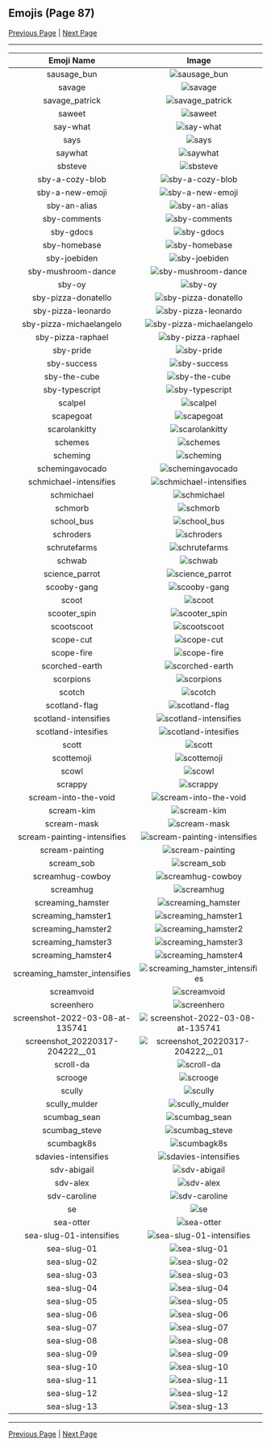 
## Emojis (Page 87)

[Previous Page](/docs/hc/page-s-0086.md)
  | [Next Page](/docs/hc/page-s-0088.md)

<hr />

|Emoji Name|Image|
| :-: | :-: |
|sausage_bun| ![sausage_bun](/emojis/hc/sausage_bun.png)|
|savage| ![savage](/emojis/hc/savage.jpg)|
|savage_patrick| ![savage_patrick](/emojis/hc/savage_patrick.jpg)|
|saweet| ![saweet](/emojis/hc/saweet.png)|
|say-what| ![say-what](/emojis/hc/say-what.png)|
|says| ![says](/emojis/hc/says.gif)|
|saywhat| ![saywhat](/emojis/hc/saywhat.png)|
|sbsteve| ![sbsteve](/emojis/hc/sbsteve.png)|
|sby-a-cozy-blob| ![sby-a-cozy-blob](/emojis/hc/sby-a-cozy-blob.png)|
|sby-a-new-emoji| ![sby-a-new-emoji](/emojis/hc/sby-a-new-emoji.gif)|
|sby-an-alias| ![sby-an-alias](/emojis/hc/sby-an-alias.gif)|
|sby-comments| ![sby-comments](/emojis/hc/sby-comments.gif)|
|sby-gdocs| ![sby-gdocs](/emojis/hc/sby-gdocs.png)|
|sby-homebase| ![sby-homebase](/emojis/hc/sby-homebase.png)|
|sby-joebiden| ![sby-joebiden](/emojis/hc/sby-joebiden.png)|
|sby-mushroom-dance| ![sby-mushroom-dance](/emojis/hc/sby-mushroom-dance.gif)|
|sby-oy| ![sby-oy](/emojis/hc/sby-oy.png)|
|sby-pizza-donatello| ![sby-pizza-donatello](/emojis/hc/sby-pizza-donatello.png)|
|sby-pizza-leonardo| ![sby-pizza-leonardo](/emojis/hc/sby-pizza-leonardo.png)|
|sby-pizza-michaelangelo| ![sby-pizza-michaelangelo](/emojis/hc/sby-pizza-michaelangelo.png)|
|sby-pizza-raphael| ![sby-pizza-raphael](/emojis/hc/sby-pizza-raphael.png)|
|sby-pride| ![sby-pride](/emojis/hc/sby-pride.png)|
|sby-success| ![sby-success](/emojis/hc/sby-success.gif)|
|sby-the-cube| ![sby-the-cube](/emojis/hc/sby-the-cube.png)|
|sby-typescript| ![sby-typescript](/emojis/hc/sby-typescript.png)|
|scalpel| ![scalpel](/emojis/hc/scalpel.png)|
|scapegoat| ![scapegoat](/emojis/hc/scapegoat.png)|
|scarolankitty| ![scarolankitty](/emojis/hc/scarolankitty.png)|
|schemes| ![schemes](/emojis/hc/schemes.png)|
|scheming| ![scheming](/emojis/hc/scheming.jpg)|
|schemingavocado| ![schemingavocado](/emojis/hc/schemingavocado.jpg)|
|schmichael-intensifies| ![schmichael-intensifies](/emojis/hc/schmichael-intensifies.gif)|
|schmichael| ![schmichael](/emojis/hc/schmichael.png)|
|schmorb| ![schmorb](/emojis/hc/schmorb.png)|
|school_bus| ![school_bus](/emojis/hc/school_bus.png)|
|schroders| ![schroders](/emojis/hc/schroders.png)|
|schrutefarms| ![schrutefarms](/emojis/hc/schrutefarms.png)|
|schwab| ![schwab](/emojis/hc/schwab.jpg)|
|science_parrot| ![science_parrot](/emojis/hc/science_parrot.gif)|
|scooby-gang| ![scooby-gang](/emojis/hc/scooby-gang.jpg)|
|scoot| ![scoot](/emojis/hc/scoot.png)|
|scooter_spin| ![scooter_spin](/emojis/hc/scooter_spin.gif)|
|scootscoot| ![scootscoot](/emojis/hc/scootscoot.png)|
|scope-cut| ![scope-cut](/emojis/hc/scope-cut.png)|
|scope-fire| ![scope-fire](/emojis/hc/scope-fire.png)|
|scorched-earth| ![scorched-earth](/emojis/hc/scorched-earth.jpg)|
|scorpions| ![scorpions](/emojis/hc/scorpions.png)|
|scotch| ![scotch](/emojis/hc/scotch.png)|
|scotland-flag| ![scotland-flag](/emojis/hc/scotland-flag.png)|
|scotland-intensifies| ![scotland-intensifies](/emojis/hc/scotland-intensifies.gif)|
|scotland-intesifies| ![scotland-intesifies](/emojis/hc/scotland-intesifies.gif)|
|scott| ![scott](/emojis/hc/scott.png)|
|scottemoji| ![scottemoji](/emojis/hc/scottemoji.jpg)|
|scowl| ![scowl](/emojis/hc/scowl.jpg)|
|scrappy| ![scrappy](/emojis/hc/scrappy.png)|
|scream-into-the-void| ![scream-into-the-void](/emojis/hc/scream-into-the-void.gif)|
|scream-kim| ![scream-kim](/emojis/hc/scream-kim.jpg)|
|scream-mask| ![scream-mask](/emojis/hc/scream-mask.png)|
|scream-painting-intensifies| ![scream-painting-intensifies](/emojis/hc/scream-painting-intensifies.gif)|
|scream-painting| ![scream-painting](/emojis/hc/scream-painting.png)|
|scream_sob| ![scream_sob](/emojis/hc/scream_sob.png)|
|screamhug-cowboy| ![screamhug-cowboy](/emojis/hc/screamhug-cowboy.png)|
|screamhug| ![screamhug](/emojis/hc/screamhug.png)|
|screaming_hamster| ![screaming_hamster](/emojis/hc/screaming_hamster.png)|
|screaming_hamster1| ![screaming_hamster1](/emojis/hc/screaming_hamster1.png)|
|screaming_hamster2| ![screaming_hamster2](/emojis/hc/screaming_hamster2.png)|
|screaming_hamster3| ![screaming_hamster3](/emojis/hc/screaming_hamster3.png)|
|screaming_hamster4| ![screaming_hamster4](/emojis/hc/screaming_hamster4.png)|
|screaming_hamster_intensifies| ![screaming_hamster_intensifies](/emojis/hc/screaming_hamster_intensifies.gif)|
|screamvoid| ![screamvoid](/emojis/hc/screamvoid.png)|
|screenhero| ![screenhero](/emojis/hc/screenhero.png)|
|screenshot-2022-03-08-at-135741| ![screenshot-2022-03-08-at-135741](/emojis/hc/screenshot-2022-03-08-at-135741.png)|
|screenshot_20220317-204222__01| ![screenshot_20220317-204222__01](/emojis/hc/screenshot_20220317-204222__01.jpg)|
|scroll-da| ![scroll-da](/emojis/hc/scroll-da.png)|
|scrooge| ![scrooge](/emojis/hc/scrooge.png)|
|scully| ![scully](/emojis/hc/scully.jpg)|
|scully_mulder| ![scully_mulder](/emojis/hc/scully_mulder.jpg)|
|scumbag_sean| ![scumbag_sean](/emojis/hc/scumbag_sean.png)|
|scumbag_steve| ![scumbag_steve](/emojis/hc/scumbag_steve.png)|
|scumbagk8s| ![scumbagk8s](/emojis/hc/scumbagk8s.png)|
|sdavies-intensifies| ![sdavies-intensifies](/emojis/hc/sdavies-intensifies.gif)|
|sdv-abigail| ![sdv-abigail](/emojis/hc/sdv-abigail.png)|
|sdv-alex| ![sdv-alex](/emojis/hc/sdv-alex.png)|
|sdv-caroline| ![sdv-caroline](/emojis/hc/sdv-caroline.png)|
|se| ![se](/emojis/hc/se.png)|
|sea-otter| ![sea-otter](/emojis/hc/sea-otter.png)|
|sea-slug-01-intensifies| ![sea-slug-01-intensifies](/emojis/hc/sea-slug-01-intensifies.gif)|
|sea-slug-01| ![sea-slug-01](/emojis/hc/sea-slug-01.png)|
|sea-slug-02| ![sea-slug-02](/emojis/hc/sea-slug-02.png)|
|sea-slug-03| ![sea-slug-03](/emojis/hc/sea-slug-03.png)|
|sea-slug-04| ![sea-slug-04](/emojis/hc/sea-slug-04.png)|
|sea-slug-05| ![sea-slug-05](/emojis/hc/sea-slug-05.png)|
|sea-slug-06| ![sea-slug-06](/emojis/hc/sea-slug-06.png)|
|sea-slug-07| ![sea-slug-07](/emojis/hc/sea-slug-07.png)|
|sea-slug-08| ![sea-slug-08](/emojis/hc/sea-slug-08.png)|
|sea-slug-09| ![sea-slug-09](/emojis/hc/sea-slug-09.png)|
|sea-slug-10| ![sea-slug-10](/emojis/hc/sea-slug-10.png)|
|sea-slug-11| ![sea-slug-11](/emojis/hc/sea-slug-11.png)|
|sea-slug-12| ![sea-slug-12](/emojis/hc/sea-slug-12.png)|
|sea-slug-13| ![sea-slug-13](/emojis/hc/sea-slug-13.png)|

<hr/>

[Previous Page](/docs/hc/page-s-0086.md)
  | [Next Page](/docs/hc/page-s-0088.md)